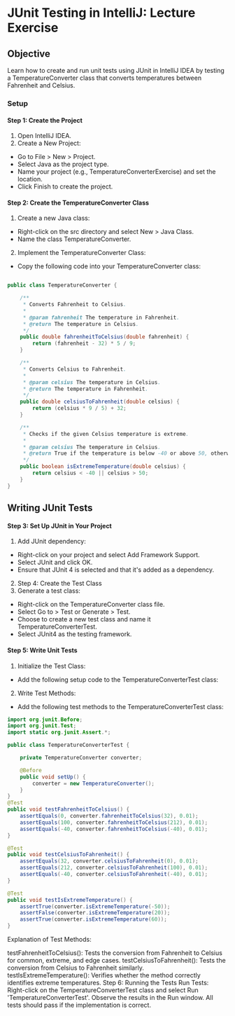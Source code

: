 # JUnit Testing in IntelliJ: Lecture Exercise
## Objective
Learn how to create and run unit tests using JUnit in IntelliJ IDEA by testing a TemperatureConverter class that converts temperatures between Fahrenheit and Celsius.

### Setup
#### Step 1: Create the Project
1. Open IntelliJ IDEA.
2. Create a New Project:
- Go to File > New > Project.
- Select Java as the project type.
- Name your project (e.g., TemperatureConverterExercise) and set the location.
- Click Finish to create the project.

#### Step 2: Create the TemperatureConverter Class
1. Create a new Java class:

- Right-click on the src directory and select New > Java Class.
- Name the class TemperatureConverter.
2. Implement the TemperatureConverter Class:

- Copy the following code into your TemperatureConverter class:
```java

public class TemperatureConverter {

    /**
     * Converts Fahrenheit to Celsius.
     *
     * @param fahrenheit The temperature in Fahrenheit.
     * @return The temperature in Celsius.
     */
    public double fahrenheitToCelsius(double fahrenheit) {
        return (fahrenheit - 32) * 5 / 9;
    }

    /**
     * Converts Celsius to Fahrenheit.
     *
     * @param celsius The temperature in Celsius.
     * @return The temperature in Fahrenheit.
     */
    public double celsiusToFahrenheit(double celsius) {
        return (celsius * 9 / 5) + 32;
    }

    /**
     * Checks if the given Celsius temperature is extreme.
     *
     * @param celsius The temperature in Celsius.
     * @return True if the temperature is below -40 or above 50, otherwise false.
     */
    public boolean isExtremeTemperature(double celsius) {
        return celsius < -40 || celsius > 50;
    }
}

```
## Writing JUnit Tests
#### Step 3: Set Up JUnit in Your Project
1. Add JUnit dependency:
- Right-click on your project and select Add Framework Support.
- Select JUnit and click OK.
- Ensure that JUnit 4 is selected and that it's added as a dependency.
2. Step 4: Create the Test Class
1. Generate a test class:
- Right-click on the TemperatureConverter class file.
- Select Go to > Test or Generate > Test.
- Choose to create a new test class and name it TemperatureConverterTest.
- Select JUnit4 as the testing framework.
#### Step 5: Write Unit Tests
1. Initialize the Test Class:

- Add the following setup code to the TemperatureConverterTest class:

2. Write Test Methods:

- Add the following test methods to the TemperatureConverterTest class:

``` java
import org.junit.Before;
import org.junit.Test;
import static org.junit.Assert.*;

public class TemperatureConverterTest {

    private TemperatureConverter converter;

    @Before
    public void setUp() {
        converter = new TemperatureConverter();
    }
}
@Test
public void testFahrenheitToCelsius() {
    assertEquals(0, converter.fahrenheitToCelsius(32), 0.01);
    assertEquals(100, converter.fahrenheitToCelsius(212), 0.01);
    assertEquals(-40, converter.fahrenheitToCelsius(-40), 0.01);
}

@Test
public void testCelsiusToFahrenheit() {
    assertEquals(32, converter.celsiusToFahrenheit(0), 0.01);
    assertEquals(212, converter.celsiusToFahrenheit(100), 0.01);
    assertEquals(-40, converter.celsiusToFahrenheit(-40), 0.01);
}

@Test
public void testIsExtremeTemperature() {
    assertTrue(converter.isExtremeTemperature(-50));
    assertFalse(converter.isExtremeTemperature(20));
    assertTrue(converter.isExtremeTemperature(60));
}


```
Explanation of Test Methods:

testFahrenheitToCelsius(): Tests the conversion from Fahrenheit to Celsius for common, extreme, and edge cases.
testCelsiusToFahrenheit(): Tests the conversion from Celsius to Fahrenheit similarly.
testIsExtremeTemperature(): Verifies whether the method correctly identifies extreme temperatures.
Step 6: Running the Tests
Run Tests:
Right-click on the TemperatureConverterTest class and select Run 'TemperatureConverterTest'.
Observe the results in the Run window. All tests should pass if the implementation is correct.
